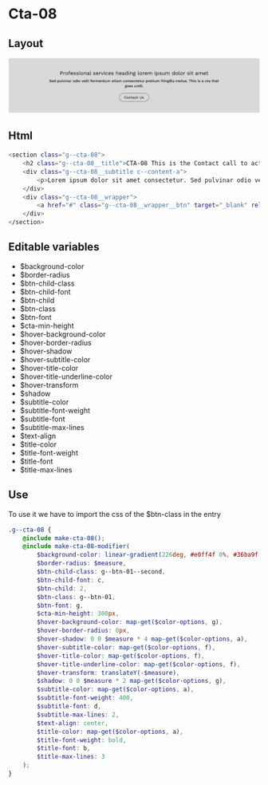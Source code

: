 # Cta-08

## Layout

![alt text][cta-08]

[cta-08]: /src/img/global-components/cta/cta-08.jpg

## Html

```sh
<section class="g--cta-08">
    <h2 class="g--cta-08__title">CTA-08 This is the Contact call to action</h2>
    <div class="g--cta-08__subtitle c--content-a">
        <p>Lorem ipsum dolor sit amet consectetur. Sed pulvinar odio velit fermentum etiam consectetur pretium fringilla metus.</p>
    </div>
    <div class="g--cta-08__wrapper">
        <a href="#" class="g--cta-08__wrapper__btn" target="_blank" rel="noopener noreferrer">Contact Us</a>
    </div>
</section>
```

## Editable variables

-   $background-color
-   $border-radius
-   $btn-child-class
-   $btn-child-font
-   $btn-child
-   $btn-class
-   $btn-font
-   $cta-min-height
-   $hover-background-color
-   $hover-border-radius
-   $hover-shadow
-   $hover-subtitle-color
-   $hover-title-color
-   $hover-title-underline-color
-   $hover-transform
-   $shadow
-   $subtitle-color
-   $subtitle-font-weight
-   $subtitle-font
-   $subtitle-max-lines
-   $text-align
-   $title-color
-   $title-font-weight
-   $title-font
-   $title-max-lines

## Use

To use it we have to import the css of the $btn-class in the entry

```scss
.g--cta-08 {
    @include make-cta-08();
    @include make-cta-08-modifier(
        $background-color: linear-gradient(226deg, #e0ff4f 0%, #36ba9f 100%),
        $border-radius: $measure,
        $btn-child-class: g--btn-01--second,
        $btn-child-font: c,
        $btn-child: 2,
        $btn-class: g--btn-01,
        $btn-font: g,
        $cta-min-height: 300px,
        $hover-background-color: map-get($color-options, g),
        $hover-border-radius: 0px,
        $hover-shadow: 0 0 $measure * 4 map-get($color-options, a),
        $hover-subtitle-color: map-get($color-options, f),
        $hover-title-color: map-get($color-options, f),
        $hover-title-underline-color: map-get($color-options, f),
        $hover-transform: translateY(-$measure),
        $shadow: 0 0 $measure * 2 map-get($color-options, g),
        $subtitle-color: map-get($color-options, a),
        $subtitle-font-weight: 400,
        $subtitle-font: d,
        $subtitle-max-lines: 2,
        $text-align: center,
        $title-color: map-get($color-options, a),
        $title-font-weight: bold,
        $title-font: b,
        $title-max-lines: 3
    );
}
```
